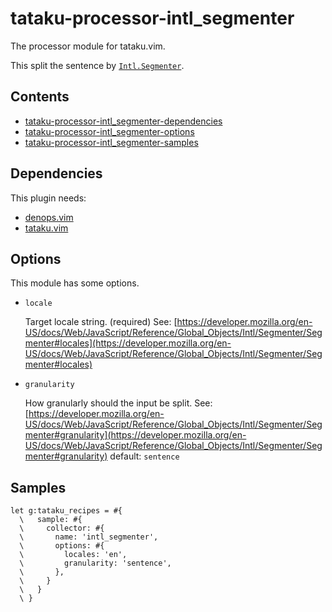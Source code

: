 # tataku-processor-intl_segmenter 

The processor module for tataku.vim.

This split the sentence by [`Intl.Segmenter`](https://developer.mozilla.org/en-US/docs/Web/JavaScript/Reference/Global_Objects/Intl/Segmenter).

## Contents 

- [tataku-processor-intl_segmenter-dependencies](tataku-processor-intl_segmenter-dependencies)
- [tataku-processor-intl_segmenter-options](tataku-processor-intl_segmenter-options)
- [tataku-processor-intl_segmenter-samples](tataku-processor-intl_segmenter-samples)

## Dependencies 

This plugin needs:

- [denops.vim](https://github.com/vim-denops/denops.vim)
- [tataku.vim](https://github.com/Omochice/tataku.vim)

## Options 

This module has some options.

- `locale` 

  Target locale string. (required)
  See: [https://developer.mozilla.org/en-US/docs/Web/JavaScript/Reference/Global_Objects/Intl/Segmenter/Segmenter#locales](https://developer.mozilla.org/en-US/docs/Web/JavaScript/Reference/Global_Objects/Intl/Segmenter/Segmenter#locales)
- `granularity` 

  How granularly should the input be split.
  See: [https://developer.mozilla.org/en-US/docs/Web/JavaScript/Reference/Global_Objects/Intl/Segmenter/Segmenter#granularity](https://developer.mozilla.org/en-US/docs/Web/JavaScript/Reference/Global_Objects/Intl/Segmenter/Segmenter#granularity)
  default: `sentence`

## Samples 

```vim
let g:tataku_recipes = #{
  \   sample: #{
  \     collector: #{
  \       name: 'intl_segmenter',
  \       options: #{
  \         locales: 'en',
  \         granularity: 'sentence',
  \       },
  \     }
  \   }
  \ }
```

